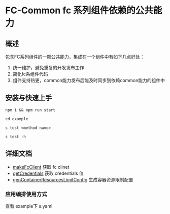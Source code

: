 # FC-Common fc 系列组件依赖的公共能力

## 概述

包含FC系列组件的一颗公共能力，集成在一个组件中有如下几点好处：

1. 统一维护，避免重复的开发发布工作
2. 简化fc系组件代码
3. 组件支持热更，common能力发布后能及时同步到依赖common能力的组件中

## 安装与快速上手

````
npm i && npm run start

cd example

s test <method name>

s test -h
````

## 详细文档

- [makeFcClient](./docs/fc-common.md/#makeFcClient) 获取 fc clinet
- [getCredentials](./docs/fc-common.md/#getCredentials) 获取 credentials 值
- [genContainerResourcesLimitConfig](./docs/fc-common.md/#genContainerResourcesLimitConfig) 生成容器资源限制配置

### 应用编排使用方式

查看 example下 s.yaml

